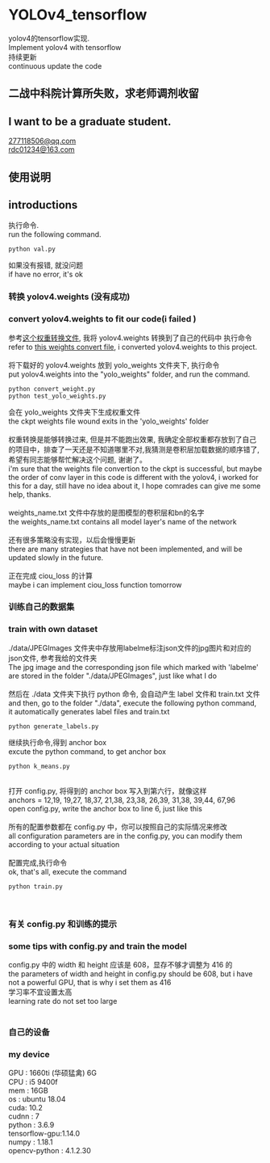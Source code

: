 # YOLOv4_tensorflow
yolov4的tensorflow实现. <br/>
Implement yolov4 with tensorflow<br/>
持续更新<br/>
continuous update the code<br/>

## 二战中科院计算所失败，求老师调剂收留
## I want to be a graduate student.
277118506@qq.com<br/>
rdc01234@163.com<br/>

## 使用说明
## introductions
执行命令. <br/>
run the following command.
```
python val.py
```
如果没有报错, 就没问题<br/>
if have no error, it's ok

### 转换 yolov4.weights (没有成功)
### convert yolov4.weights to fit our code(i failed )
参考[这个权重转换文件](https://github.com/wizyoung/YOLOv3_TensorFlow/blob/master/convert_weight.py), 我将 yolov4.weights 转换到了自己的代码中
执行命令<br/>
refer to [this weights convert file](https://github.com/wizyoung/YOLOv3_TensorFlow/blob/master/convert_weight.py), i converted yolov4.weights to this project.<br/>
<br/>
将下载好的 yolov4.weights 放到 yolo_weights 文件夹下, 执行命令<br/>
put yolov4.weights into the "yolo_weights" folder, and run the command.
```
python convert_weight.py
python test_yolo_weights.py
```
会在 yolo_weights 文件夹下生成权重文件<br/>
the ckpt weights file wound exits in the 'yolo_weights' folder<br/>
<br/>
权重转换是能够转换过来, 但是并不能跑出效果, 我确定全部权重都存放到了自己的项目中，排查了一天还是不知道哪里不对,我猜测是卷积层加载数据的顺序错了, 希望有同志能够帮忙解决这个问题, 谢谢了。<br/>
i'm sure that the weights file convertion to the ckpt is successful, but maybe the order of conv layer in this code is different with the yolov4, i worked for this for a day, still have no idea about it, I hope comrades can give me some help, thanks.<br/>
<br/>
weights_name.txt 文件中存放的是图模型的卷积层和bn的名字<br/>
the weights_name.txt contains all model layer's name of the network <br/>
<br/>
还有很多策略没有实现，以后会慢慢更新</br>
there are many strategies that have not been implemented, and will be updated slowly in the future.</br>
<br/>
正在完成 ciou_loss 的计算</br>
maybe i can implement ciou_loss function tomorrow</br>


### 训练自己的数据集
### train with own dataset
./data/JPEGImages 文件夹中存放用labelme标注json文件的jpg图片和对应的json文件, 参考我给的文件夹<br/>
The jpg image and the corresponding json file which marked with 'labelme' are stored in the folder "./data/JPEGImages", just like what I do<br/>
<br/>
然后在 ./data 文件夹下执行 python 命令, 会自动产生 label 文件和 train.txt 文件<br/>
and then, go to the folder "./data", execute the following python command, it automatically generates label files and train.txt
```
python generate_labels.py
```
继续执行命令,得到 anchor box<br/>
excute the python command, to get anchor box
```
python k_means.py
```
<br/>
打开 config.py, 将得到的 anchor box 写入到第六行，就像这样<br/>
anchors = 12,19, 19,27, 18,37, 21,38, 23,38, 26,39, 31,38, 39,44, 67,96<br/>
open config.py, write the anchor box to line 6, just like this<br/>
<br/>
所有的配置参数都在 config.py 中，你可以按照自己的实际情况来修改<br/>
all configuration parameters are in the config.py, you can modify them according to your actual situation<br/>
<br/>
配置完成,执行命令<br/>
ok, that's all, execute the command

```
python train.py
```
<br/>

### 有关 config.py 和训练的提示
### some tips with config.py and train the model
config.py 中的 width 和 height 应该是 608，显存不够才调整为 416 的<br/>
the parameters of width and height in config.py should be 608, but i have not a powerful GPU, that is why i set them as 416<br/>
学习率不宜设置太高<br/>
learning rate do not set too large<br/>
<br/>

### 自己的设备
### my device
GPU : 1660ti (华硕猛禽) 6G<br/>
CPU : i5 9400f<br/>
mem : 16GB<br/>
os  : ubuntu 18.04<br/>
cuda: 10.2<br/>
cudnn : 7<br/>
python : 3.6.9<br/>
tensorflow-gpu:1.14.0<br/>
numpy : 1.18.1<br/>
opencv-python : 4.1.2.30<br/>
